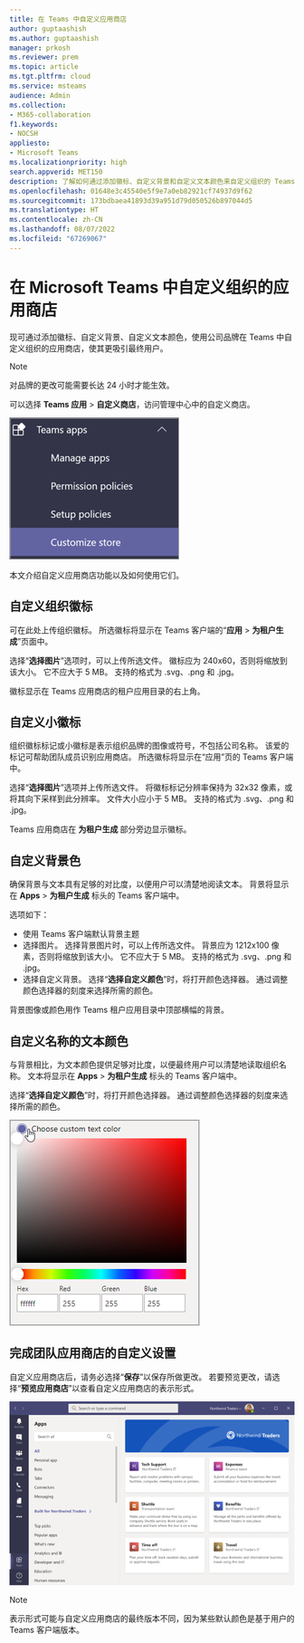 ```yaml
---
title: 在 Teams 中自定义应用商店
author: guptaashish
ms.author: guptaashish
manager: prkosh
ms.reviewer: prem
ms.topic: article
ms.tgt.pltfrm: cloud
ms.service: msteams
audience: Admin
ms.collection:
- M365-collaboration
f1.keywords:
- NOCSH
appliesto:
- Microsoft Teams
ms.localizationpriority: high
search.appverid: MET150
description: 了解如何通过添加徽标、自定义背景和自定义文本颜色来自定义组织的 Teams 应用商店。
ms.openlocfilehash: 01648e3c45540e5f9e7a0eb82921cf74937d9f62
ms.sourcegitcommit: 173bdbaea41893d39a951d79d050526b897044d5
ms.translationtype: HT
ms.contentlocale: zh-CN
ms.lasthandoff: 08/07/2022
ms.locfileid: "67269067"
---
```

# <a name="customize-your-organizations-app-store-in-microsoft-teams"></a>在 Microsoft Teams 中自定义组织的应用商店

现可通过添加徽标、自定义背景、自定义文本颜色，使用公司品牌在 Teams 中自定义组织的应用商店，使其更吸引最终用户。

> [!NOTE]
> 对品牌的更改可能需要长达 24 小时才能生效。

可以选择 **Teams 应用** > **自定义商店**，访问管理中心中的自定义商店。

  ![突出显示了管理控制台自定义存储功能。](media/customize-app-store.png)

本文介绍自定义应用商店功能以及如何使用它们。

## <a name="customize-your-organization-logo"></a>自定义组织徽标

<!-- Bookmark used by Context Sensitive Help (CSH). Do not delete. -->
<a name="orglogo"> </a>
<!-- Do not remove the bookmark link above. -->

可在此处上传组织徽标。 所选徽标将显示在 Teams 客户端的“**应用** > **为租户生成**”页面中。

选择“**选择图片**”选项时，可以上传所选文件。 徽标应为 240x60，否则将缩放到该大小。 它不应大于 5 MB。 支持的格式为 .svg、.png 和 .jpg。

徽标显示在 Teams 应用商店的租户应用目录的右上角。

## <a name="customize-your-small-logo"></a>自定义小徽标

<!-- Bookmark used by Context Sensitive Help (CSH). Do not delete. -->
<a name="orglogomark"> </a>
<!-- Do not remove the bookmark link above. -->

组织徽标标记或小徽标是表示组织品牌的图像或符号，不包括公司名称。 该爱的标记可帮助团队成员识别应用商店。 所选徽标将显示在“应用”页的 Teams 客户端中。

选择“**选择图片**”选项并上传所选文件。 将徽标标记分辨率保持为 32x32 像素，或将其向下采样到此分辨率。 文件大小应小于 5 MB。 支持的格式为 .svg、.png 和 .jpg。

Teams 应用商店在 **为租户生成** 部分旁边显示徽标。

## <a name="customize-the-background-color"></a>自定义背景色

<!-- Bookmark used by Context Sensitive Help (CSH). Do not delete. -->
<a name="custombackground"> </a>
<!-- Do not remove the bookmark link above. -->

确保背景与文本具有足够的对比度，以便用户可以清楚地阅读文本。 背景将显示在 **Apps** > **为租户生成** 标头的 Teams 客户端中。

选项如下：

* 使用 Teams 客户端默认背景主题
* 选择图片。 选择背景图片时，可以上传所选文件。 背景应为 1212x100 像素，否则将缩放到该大小。 它不应大于 5 MB。 支持的格式为 .svg、.png 和 .jpg。
* 选择自定义背景。 选择“**选择自定义颜色**”时，将打开颜色选择器。 通过调整颜色选择器的刻度来选择所需的颜色。

背景图像或颜色用作 Teams 租户应用目录中顶部横幅的背景。

## <a name="customize-the-text-color-of-your-name"></a>自定义名称的文本颜色

<!-- Bookmark used by Context Sensitive Help (CSH). Do not delete. -->
<a name="textcolor"> </a>
<!-- Do not remove the bookmark link above. -->

与背景相比，为文本颜色提供足够对比度，以便最终用户可以清楚地读取组织名称。 文本将显示在 **Apps** > **为租户生成** 标头的 Teams 客户端中。

选择“**选择自定义颜色**”时，将打开颜色选择器。 通过调整颜色选择器的刻度来选择所需的颜色。

 ![颜色选择器。](media/choose-a-custom-color.png)

## <a name="complete-the-customization-of-your-team-apps-store"></a>完成团队应用商店的自定义设置

自定义应用商店后，请务必选择“**保存**”以保存所做更改。
若要预览更改，请选择“**预览应用商店**”以查看自定义应用商店的表示形式。

![自定义应用商店的预览版。](media/PowerAppsInStore650w.png)

> [!NOTE]
> 表示形式可能与自定义应用商店的最终版本不同，因为某些默认颜色是基于用户的 Teams 客户端版本。
